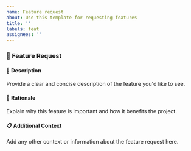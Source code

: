 ```yaml
---
name: Feature request
about: Use this template for requesting features
title: ''
labels: feat
assignees: ''
---
```


### 🌟 Feature Request

#### 📝 Description

Provide a clear and concise description of the feature you'd like to see.

#### 🤔 Rationale

Explain why this feature is important and how it benefits the project.

#### 📋 Additional Context

Add any other context or information about the feature request here.
